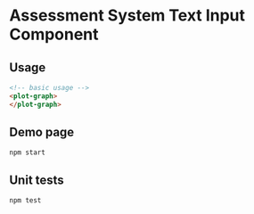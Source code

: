 # Assessment System Text Input Component

## Usage

```html
<!-- basic usage -->
<plot-graph>
</plot-graph>

```

## Demo page

```shell
npm start
```

## Unit tests

```shell
npm test
```